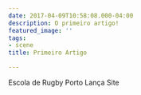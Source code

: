 ```yaml
---
date: 2017-04-09T10:58:08.000-04:00
description: O primeiro artigo!
featured_image: ''
tags:
- scene
title: Primeiro Artigo

---
```

Escola de Rugby Porto Lança Site